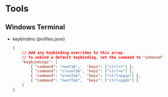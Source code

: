 # Tools

## Windows Terminal

* keybindins (profiles.json)

    ```json
    {
        // Add any keybinding overrides to this array.
        // To unbind a default keybinding, set the command to "unbound"
        "keybindings": [
            { "command": "newTab",   "keys": ["ctrl+t"] },
            { "command": "closeTab", "keys": ["ctrl+w"] },
            { "command": "prevTab",  "keys": ["ctrl+pgup"] },
            { "command": "nextTab",  "keys": ["ctrl+pgdn"] }
        ]
    }
    ```
